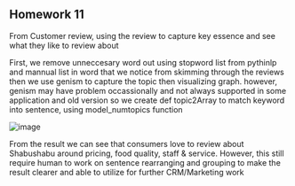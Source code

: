 
## Homework 11

From Customer review, using the review to capture key essence and see what they like to review about

First, we remove unneccesary word out using stopword list from pythinlp and mannual list in word that we notice from skimming through the reviews
then we use genism to capture the topic then visualizing graph. however, genism may have problem occassionally and not always supported in some application and old version
so we create def topic2Array to match keyword into sentence, using model_numtopics function

![image](https://user-images.githubusercontent.com/77537240/121767689-08e0bd80-cb84-11eb-81c2-da251c832789.png)

From the result we can see that consumers love to review about Shabushabu around pricing, food quality, staff & service.
However, this still require human to work on sentence rearranging and grouping to make the result clearer and able to utilize for further CRM/Marketing work




